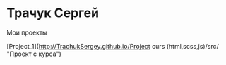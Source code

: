 # Трачук Сергей
Мои проекты

[Project_1](http://TrachukSergey.github.io/Project curs (html,scss,js)/src/ "Проект с курса")
